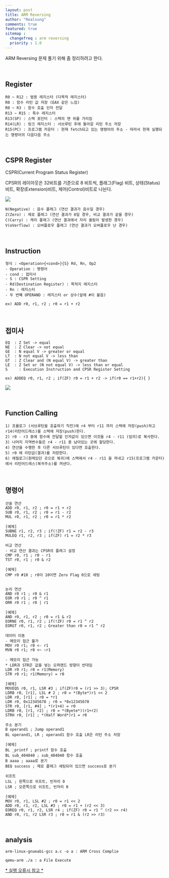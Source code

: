 ```yaml
---
layout: post
title: ARM Reversing
author: "Realsung"
comments: true
featured: true
sitemap :
  changefreq : arm reversing
  priority : 1.0
---
```


ARM Reversing 문제 풀기 위해 좀 정리하려고 한다.

<br />

## Register

```
R0 ~ R12 : 범용 레지스터 (다목적 레지스터)
R0 : 함수 리턴 값 저장 (EAX 같은 느낌)
R0 ~ R3 : 함수 호출 인자 전달
R13 ~ R15 : 특수 레지스터
R13(SP) : 스택 포인터 : 스택의 맨 위를 가리킴
R14(LR) : 링크 레지스터 : 서브루틴 후에 돌아갈 리턴 주소 저장
R15(PC) : 프로그램 카운터 : 현재 fetch되고 있는 명령어의 주소 - 따라서 현재 실행되는 명령어의 다음다음 주소
```

<br />

## CSPR Register

CSPR(Current Program Status Register)

CPSR의 레이아웃은 32비트를 기준으로 8 비트씩, 플래그(Flag) 비트, 상태(Status) 비트, 확장(Extension)비트, 제어(Control)비트로 나뉜다.

![](https://user-images.githubusercontent.com/32904385/61804158-64a9dc80-ae6e-11e9-9cab-d30ec4dd19af.png)

```
N(Negative) : 음수 플래그 (연산 결과가 음수일 경우)
Z(Zero) : 제로 플래그 (연산 결과가 0일 경우, 비교 결과가 같을 경우)
C(Carry) : 캐리 플래그 (연산 결과에서 자리 올림이 발생한 경우)
V(oVerflow) : 오버플로우 플래그 (연산 결과가 오버플로우 난 경우)
```

<br />

## Instruction

```
형식 : <Operation>{<cond>}{S} Rd, Rn, Op2
- Operation : 명령어
- cond : 접미사
- S : CSPR Setting
- Rd(Destination Register) : 목적지 레지스터
- Rn : 레지스터
- 두 번째 OPERAND : 레지스터 or 상수(앞에 #이 붙음)

ex) ADD r0, r1, r2 ; r0 = r1 + r2
```

<br />

## 접미사

```
EQ	: Z Set	-> equal
NE	: Z Clear -> not equal
GE	: N equal V -> greater or equal
LT	: N not equal V	-> less than
GT	: Z Clear and (N equal V) -> greater than
LE	: Z Set or (N not equal V) -> less than or equal
S	  : Execution Instruction and CPSR Register Setting

ex) ADDEQ r0, r1, r2 ; if(ZF) r0 = r1 + r2 -> if(r0 == r1+r2){ }
```

![](https://user-images.githubusercontent.com/32904385/61806777-40043380-ae73-11e9-8948-709d3dad72e0.jpg)

<br />

## Function Calling

```
1) 프롤로그 (서브루틴을 호출하기 직전)에 r4 부터 r11 까지 스택에 저장(push)하고 r14(리턴어드레스)를 스택에 저장(push)한다.
2) r0 - r3 중에 함수에 전달할 인자값이 있으면 이것을 r4 - r11 (임의)로 복사한다.
3) 나머지 지역변수들은 r4 - r11 중 남아있는 곳에 할당한다. 
4) 연산을 수행한 후 다른 서브루틴이 있다면 호출한다.
5) r0 에 리턴값(결과)를 저장한다.
6) 에필로그(원래있던 곳으로 복귀)에 스택에서 r4 - r11 을 꺼내고 r15(프로그램 카운터)에서 리턴어드레스(복귀주소)를 꺼낸다.
```

<br />

## 명령어

```assembly
산술 연산 
ADD r0, r1, r2 ; r0 = r1 + r2
SUB r0, r1, r2 ; r0 = r1 - r2
MUL r0, r1, r2 ; r0 = r1 * r2

[예제]
SUBNE r1, r2, r3 ; if(!ZF) r1 = r2 - r3
MULEQ r1, r2, r3 ; if(ZF) r1 = r2 * r3

비교 연산
- 비교 연산 결과는 CPSR의 플래그 설정
CMP r0, r1 ; r0 - r1 
TST r0, r1 ; r0 & r2

[예제]
CMP r0 #10 ; r0이 10이면 Zero Flag 0으로 세팅


논리 연산
AND r0 r1 ; r0 & r1
EOR r0 r1 ; r0 ^ r1
ORR r0 r1 ; r0 | r1

[예제]
AND r0, r1, r2 ; r0 = r1 & r2
EORNE r0, r1, r2 ; if(!ZF) r0 = r1 ^ r2
EORGT r0, r1, r2 ; Greater than r0 = r1 ^ r2

데이터 이동
- 메모리 접근 불가
MOV r0 r1; r0 <- r1
MVN r0 r1; r0 <~ ~r1

- 메모리 접근 가능
* LDR과 STR은 값을 넣는 오퍼랜드 방향이 반대임
LDR r0 r1; r0 = r1(Memory)
STR r0 r1; r1(Memory) = r0

[예제]
MOVEQS r0, r1, LSR #3 ; if(ZF)r0 = (r1 >> 3); CPSR
LDRB r0, [r1], LSL # 2 ; r0 = *(Byte*)r1 << 2
LDR r0, [r1] ; r0 = *r1
LDR r0, 0x12345678 ; r0 = *0x12345678
STR r0, [r1, #4] ; *(r1+4) = r0
LDRB r0, [r1, r2] ; r0 = *(Byete*)(r1+r2)
STRH r0, [r1] ; *(Half Word*)r1 = r0

주소 분기
B operand1 ; Jump operand1
BL operand1, LR ; operand1 함수 호출 LR은 리턴 주소 저장

[예제]
BL _printf ; printf 함수 호출
BL sub_404040 ; sub_404040 함수 호출
B aaaa ; aaaa로 분기 
BEQ success ; 제로 플래그 세팅되어 있으면 success로 분기

쉬프트
LSL ; 왼쪽으로 쉬프트, 빈자리 0
LSR ; 오른쪽으로 쉬프트, 빈자리 0

[예제]
MOV r0, r1, LSL #2 ; r0 = r1 << 2
ADD r0, r1, r2, LSL #3 ; r0 = r1 + (r2 << 3)
EOREQ r0, r1, r2, LSR r4 ; if(ZF) r0 = r1 ^ (r2 >> r4)
AND r0, r1, r2 LSR r3 ; r0 = r1 & (r2 >> r3)
```

<br />

## analysis

```
arm-linux-gnueabi-gcc a.c -o a : ARM Cross Complie

qemu-arm ./a : a File Execute 
```

[* 실행 오류시 참고 *](https://stackoverflow.com/questions/16158994/how-to-solve-error-while-loading-shared-libraries-when-trying-to-run-an-arm-bi)




